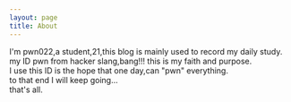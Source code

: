 ```yaml
---
layout: page
title: About
---
```


I'm pwn022,a student,21,this blog is mainly used to record my daily study.
<br/>my ID pwn from hacker slang,bang!!! this is my faith and purpose.
<br/>I use this ID is the hope that one day,can "pwn" everything.
<br/>to that end I will keep going...
<br/>that's all.
